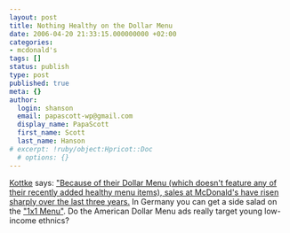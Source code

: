 ```yaml
---
layout: post
title: Nothing Healthy on the Dollar Menu
date: 2006-04-20 21:33:15.000000000 +02:00
categories:
- mcdonald's
tags: []
status: publish
type: post
published: true
meta: {}
author:
  login: shanson
  email: papascott-wp@gmail.com
  display_name: PapaScott
  first_name: Scott
  last_name: Hanson
# excerpt: !ruby/object:Hpricot::Doc
  # options: {}
---
```

<p><a href="http://www.kottke.org/remainder/06/04/10860.html" title="Because of their Dollar Menu...  (kottke.org)">Kottke</a> says: <a href="http://www.nytimes.com/2006/04/19/business/19mcdonalds.html?ex=1303099200&amp;en=8a22aac6da62b548&amp;ei=5090&amp;partner=rssuserland&amp;emc=rss">"Because of their Dollar Menu (which doesn't feature any of their recently added healthy menu items), sales at McDonald's have risen sharply over the last three years.</a> In Germany you can get a side salad on the <a href="http://www.mcdonalds.de/html/products/1x1_2/start.html">"1x1 Menu"</a>. Do the American Dollar Menu ads really target young low-income ethnics?</p>
